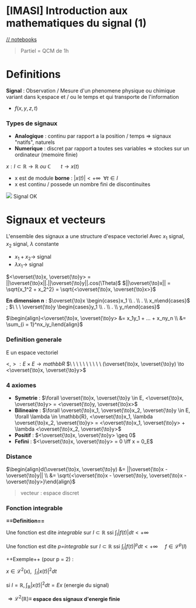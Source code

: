 [IMASI] Introduction aux mathematiques du signal (1)
===

[// notebooks](https://www.lrde.epita.fr/~gtochon/MASI/)
> Partiel = QCM de 1h

# Definitions

**Signal** : Observation / Mesure d'un phenomene physique ou chimique  variant dans k;espace et / ou le temps et qui transporte de l'information
- $f(x, y, z, t)$

### Types de signaux

- **Analogique** : continu par rapport a la position / temps $\Rightarrow$ signaux "natifs", naturels
- **Numerique** : discret par rapport a toutes ses variables $\Rightarrow$ stockes sur un ordinateur (memoire finie)


$x: I \subset \mathbb{R} \to \mathbb{R}\ ou\ \mathbb{C}$
$\ \ \ \ \ \ t \to x(t)$

- x est de module **borne** : $|x(t)| < +\infty\ \  \forall t \in I$
- x est continu / possede un nombre fini de discontinuites

![](https://i.imgur.com/m4SPNx7.png)
Signal OK

# Signaux et vecteurs

L'ensemble des signaux a une structure d'espace vectoriel
Avec $x_1$ signal, $x_2$ signal, $\lambda$ constante
- $x_1 + x_2 \to$ signal
- $\lambda x_1 \to$ signal

$<\overset{\to}x, \overset{\to}y> = ||\overset{\to}x||.||\overset{\to}y||.cos(\Theta)$
$||\overset{\to}x|| = \sqrt{x_1^2 + x_2^2} = \sqrt{<\overset{\to}x, \overset{\to}x>}$

**En dimension n** : 
$\overset{\to}x \begin{cases}x_1 \\ . \\ . \\ x_n\end{cases}$  ;   $\ \ \ \overset{\to}y \begin{cases}y_1 \\ . \\ . \\ y_n\end{cases}$

$\begin{align}<\overset{\to}x, \overset{\to}y> &= x_1y_1 + ... + x_ny_n \\ &= \sum_{i = 1}^nx_iy_i\end{align}$

### Definition generale

E un espace vectoriel

$<,>: E \times E \to mathbb{R}$
$\ \ \ \ \ \ \ \ \ \ (\overset{\to}x, \overset{\to}y) \to <\overset{\to}x, \overset{\to}y>$

### 4 axiomes

- **Symetrie** : $\forall \overset{\to}x, \overset{\to}y \in E,  <\overset{\to}x, \overset{\to}y> = <\overset{\to}y, \overset{\to}x>$
- **Bilineaire** : $\forall \overset{\to}x_1, \overset{\to}x_2, \overset{\to}y \in E, \forall \lambda \in \mathbb{R}, <\overset{\to}x_1, \lambda \overset{\to}x_2, \overset{\to}y> = <\overset{\to}x_1, \overset{\to}y> + \lambda <\overset{\to}x_2, \overset{\to}y>$
- **Positif** : $<\overset{\to}x, \overset{\to}y> \geq 0$
- **Fefini** : $<\overset{\to}x, \overset{\to}y> = 0 \iff x = 0_E$

### Distance

$\begin{align}d(\overset{\to}x, \overset{\to}y) &= ||\overset{\to}x - \overset{\to}y|| \\ &= \sqrt{<\overset{\to}x - \overset{\to}y, \overset{\to}x - \overset{\to}y>}\end{align}$

> vecteur : espace discret

### Fonction integrable

**==Definition==**

Une fonction est dite *integrable* sur $I \subset \mathbb{R}$ ssi 
$\int_I |f(t)|dt < +\infty$ 

Une fonction est dite *p=integrable* sur $I \subset \mathbb{R}$ ssi
$\int_I |f(t)|^pdt < +\infty$ $\ \ \ \ f \in \mathcal{L}^p(I)$

++Exemple++ (pour p = 2) : 

$x \in \mathcal{L}^2(x), \ \ \int_I|x(t)|^2dt$

si $I = \mathbb{R}, \int_{\mathbb{R}}|x(t)|^2dt = Ex$ (energie du signal)

$\Rightarrow \mathcal{L}^2(\mathbb{R}) \equiv$ **espace des signaux d'energie finie**